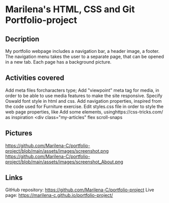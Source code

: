 # Marilena's HTML, CSS and Git Portfolio-project

## Decription 
My portfolio webpage includes a navigation bar, a header image, a footer.
The navigation menu takes the user to a separate page, that can be opened in a new tab. Each page has a background picture.

## Activities covered

Add meta files forcharacters type;
Add "viewpoint" meta tag for media, in order to be able to use media features to make the site responsive.
Specify Oswald font style in html and css.
Add navigation properties, inspired from the code used for Furniture exercise.
Edit styles.css file in order to style the web page properties, like 
Add some elements, usinghttps://css-tricks.com/ as inspiration <div class="my-articles" flex scroll-snaps

## Pictures
https://github.com/Marilena-C/portfolio-project/blob/main/assets/images/screenshot.png
https://github.com/Marilena-C/portfolio-project/blob/main/assets/images/screenshot_About.png


## Links
GitHub repository: https://github.com/Marilena-C/portfolio-project
Live page: https://marilena-c.github.io/portfolio-project/